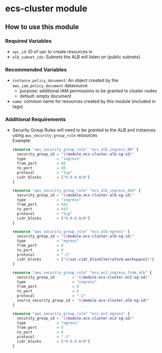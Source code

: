 # ecs-cluster module

## How to use this module

### Required Variables
* `vpc_id`: ID of vpc to create resources in
* `alb_subnet_ids`: Subnets the ALB will listen on (public subnets)

### Recommended Variables
* `instance_policy_document`: An object created by the `aws_iam_policy_document` datasource
  * purpose: additional IAM permissions to be granted to cluster nodes
  * default: empty document
* `name`: common name for resources created by this module (included in tags)

### Additional Requirements
* Security Group Rules will need to be granted to the ALB and instances using `aws_security_group_rule` resources  
  Example:
  ```terraform
  resource "aws_security_group_rule" "ecs_alb_ingress_80" {
    security_group_id = "${module.ecs-cluster.alb-sg-id}"
    type              = "ingress"
    from_port         = 80
    to_port           = 80
    protocol          = "tcp"
    cidr_blocks       = ["0.0.0.0/0"]
  }

  resource "aws_security_group_rule" "ecs_alb_ingress_443" {
    security_group_id = "${module.ecs-cluster.alb-sg-id}"
    type              = "ingress"
    from_port         = 443
    to_port           = 443
    protocol          = "tcp"
    cidr_blocks       = ["0.0.0.0/0"]
  }

  resource "aws_security_group_rule" "ecs_alb_egress" {
    security_group_id = "${module.ecs-cluster.alb-sg-id}"
    type              = "egress"
    from_port         = 0
    to_port           = 0
    protocol          = "-1"
    cidr_blocks       = ["${var.cidr_block[terraform.workspace]}"]
  }

  resource "aws_security_group_rule" "ecs_ec2_ingress_from_alb" {
    security_group_id        = "${module.ecs-cluster.ec2-sg-id}"
    type                     = "ingress"
    from_port                = 0
    to_port                  = 0
    protocol                 = "-1"
    source_security_group_id = "${module.ecs-cluster.alb-sg-id}"
  }

  resource "aws_security_group_rule" "ecs_ec2_egress" {
    security_group_id = "${module.ecs-cluster.ec2-sg-id}"
    type              = "egress"
    from_port         = 0
    to_port           = 0
    protocol          = "-1"
    cidr_blocks       = ["0.0.0.0/0"]
  }
  ```
